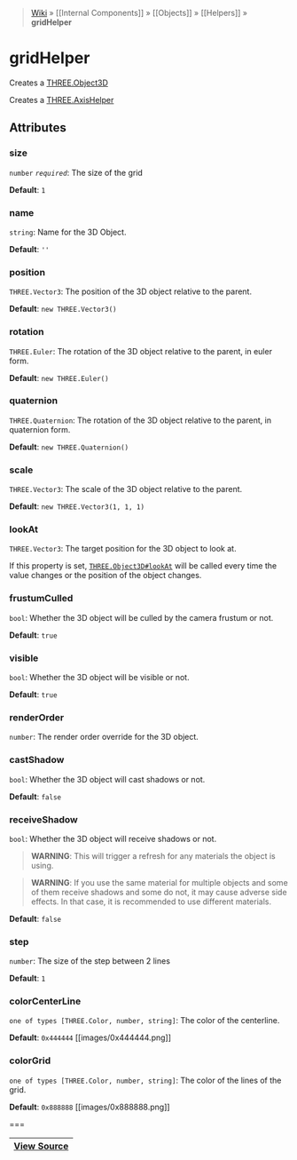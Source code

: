> [Wiki](Home) » [[Internal Components]] » [[Objects]] » [[Helpers]] » **gridHelper**

# gridHelper

Creates a [THREE.Object3D](http://threejs.org/docs/#Reference/Core/Object3D)

Creates a [THREE.AxisHelper](https://threejs.org/docs/index.html#Reference/Extras.Helpers/GridHelper)

## Attributes

### size
``` number ``` *``` required ```*: The size of the grid

**Default**: `1`

### name
``` string ```: Name for the 3D Object.

**Default**: `''`

### position
``` THREE.Vector3 ```: The position of the 3D object relative to the parent.

**Default**: `new THREE.Vector3()`

### rotation
``` THREE.Euler ```: The rotation of the 3D object relative to the parent, in euler form.

**Default**: `new THREE.Euler()`

### quaternion
``` THREE.Quaternion ```: The rotation of the 3D object relative to the parent, in quaternion form.

**Default**: `new THREE.Quaternion()`

### scale
``` THREE.Vector3 ```: The scale of the 3D object relative to the parent.

**Default**: `new THREE.Vector3(1, 1, 1)`

### lookAt
``` THREE.Vector3 ```: The target position for the 3D object to look at.

If this property is set, [`THREE.Object3D#lookAt`](http://threejs.org/docs/#Reference/Core/Object3D.lookAt) will be called every time the value changes or the position of the object changes.

### frustumCulled
``` bool ```: Whether the 3D object will be culled by the camera frustum or not.

**Default**: `true`

### visible
``` bool ```: Whether the 3D object will be visible or not.

**Default**: `true`

### renderOrder
``` number ```: The render order override for the 3D object.

### castShadow
``` bool ```: Whether the 3D object will cast shadows or not.

**Default**: `false`

### receiveShadow
``` bool ```: Whether the 3D object will receive shadows or not.
> **WARNING**: This will trigger a refresh for any materials the object is using.

> **WARNING**: If you use the same material for multiple objects and some of them receive shadows and some do not, it may cause adverse side effects. In that case, it is recommended to use different materials.

**Default**: `false`

### step
``` number ```: The size of the step between 2 lines

**Default**: `1`

### colorCenterLine
``` one of types [THREE.Color, number, string] ```: The color of the centerline.

**Default**: `0x444444` [[images/0x444444.png]]

### colorGrid
``` one of types [THREE.Color, number, string] ```: The color of the lines of the grid.

**Default**: `0x888888` [[images/0x888888.png]]

===

|**[View Source](../blob/master/src/lib/descriptors/Object/Helper/GridHelperDescriptor.js)**|
 ---|
